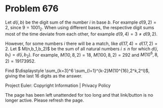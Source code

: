 #   Problem 676

   Let $d(i,b)$ be the digit sum of the number $i$ in base $b$. For example
   $d(9,2)=2$, since $9=1001_2$. When using different bases, the respective
   digit sums most of the time deviate from each other, for example $d(9,4)=3
   \ne d(9,2)$.

   However, for some numbers $i$ there will be a match, like
   $d(17,4)=d(17,2)=2$. Let $ M(n,b_1,b_2)$ be the sum of all natural numbers
   $i \le n$ for which $d(i,b_1)=d(i,b_2)$. For example, $M(10,8,2)=18$,
   $M(100,8,2)=292$ and $M(10^6,8,2)=19173952$.

   Find $\displaystyle \sum_{k=3}^6 \sum_{l=1}^{k-2}M(10^{16},2^k,2^l)$,
   giving the last 16 digits as the answer.

   Project Euler: Copyright Information | Privacy Policy

   The page has been left unattended for too long and that link/button is no
   longer active. Please refresh the page.
